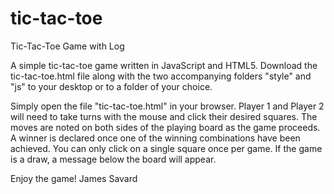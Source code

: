 # tic-tac-toe
Tic-Tac-Toe Game with Log

A simple tic-tac-toe game written in JavaScript and HTML5.  Download the tic-tac-toe.html file along with the two accompanying folders "style" and "js" to your desktop or to a folder of your choice.

Simply open the file "tic-tac-toe.html" in your browser.  Player 1 and Player 2 will need to take turns with the mouse and click their desired squares.  The moves are noted on both sides of the playing board as the game proceeds.  A winner is declared once one of the winning combinations have been achieved.  You can only click on a single square once per game.  If the game is a draw, a message below the board will appear.

Enjoy the game!
James Savard
